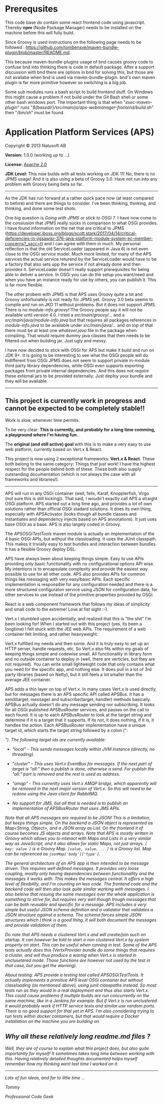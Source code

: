 # Prerequsites

This code base do contain some react frontend code using javascript. Thereby __npm__
(Node Package Manager) needs to be installed on the machine before this will fully
build.

Since Groovy is used instructions on the following page needs to be followed : <https://github.com/tombensve/maven-bundle-plugin/blob/master/README.md>.

This because maven-bundle-plugins usage of bnd causes groovy code to confuse bnd into thinking there is code in default package. After a support discussion with bnd there are options in bnd for solving this, but those are not availabe when bnd is used via maven-bundle-plugin. bnd's own maven plugin is far more primitive however so switching is a big job.

Some sub modules runs a bash script to build frontend stuff. On Windows this might cause a problem if not build under the Git Bash shell or some other bash windows port. The important thing is that when "_exec-maven-plugin_" runs "_${basedir}/src/main/js/aps-webmanager-frontend/build.sh_" then "_/bin/sh_" must be found. 

# Application Platform Services (APS)

Copyright © 2013 Natusoft AB

__Version:__ 1.0.0 (working up to ...)

__License:__ [Apache 2.0](lics/Apache-2.0.md)

__JDK Level:__ This now builds with all tests working on JDK 11! No, there is no JPMS usage! And it is also using a beta of Groovy 3.0. Have not run into any problem with Groovy being beta so far. 

----

As the JDK has run forward at a rather quick pace now (at least compared to before) and there are things to consider. I've been thinking, thinking, and thinking, and done some test shots. 

One big question is _Going with JPMS or stick to OSGi ?_. I have now come to the conslusion that JPMS really sucks in comparison to what OSGi provides. I have found information on the net that are critical to JPMS (<https://developer.jboss.org/blogs/scott.stark/2017/04/14/critical-deficiencies-in-jigsawjsr-376-java-platform-module-system-ec-member-concerns?_sscc=t>) and I can agree with them in much. My personal reflection is that the old ServiceLoader (appeared in Java 6) is not even close to the OSGi service model. Much more limited, for many of the APS services the actual service returend by the ServiceLoader would have to be a factory that also sets upp the service if not already done and then provides it. ServiceLoader doesn't really support prerequisites for being able to deliver a service. In OSGi you can do the setup you want/need and when you have an instance ready for use by others, you can publish it. This is far more flexible.

The other probem with JPMS is that APS uses Groovy quite a lot and Groovy unfortunately is not ready for JPMS yet. Groovy 3.0 beta seems to compile and run on JKD 11 without problems. But it does not support JPMS. There is no _module-info.groovy_! The Groovy people say it will not be available until version 4.0. I tried a _src/main/groovy/..._ and a _src/main/java/module-info.java_ but that requires all packages references in _module-info.java_ to be available under _src/main/java/..._ and on top of that there must be at least one _whatever.java_ file in the package when compiling. That would require dummy java classes that then needs to be filtered out when building jar. Just ugly and messy.   

I have now decided to stick with OSGi for APS but make it build and run on JDK 9+. It is going to be interesting to see what the OSGi people will do. Indifferent from OSGi JPMS does not seem to support private in-module third party library dependencies, while OSGi even supports exporting packages from private internal dependencies. And this does not require these external jars to be provided externally. Just deploy your bundle and they will be available.

----

## This project is currently work in progress and cannot be expected to be completely stable!!

Work is slow, whenever time permits.

To be very clear: **This is currently, and probably for a long time comming, a playground where I'm having fun.**

The __original (and still active) goal__ with this is to make a very easy to use web platform, currently based on Vert.x & React.

This project is now using 2 exceptional frameworks: __Vert.x & React__. These both belong to the same category: Things that just work! I have the highest respect for the people behind both of these. These both also supply outstanding documentation (which is not always the case with all frameworks and libraries!).

---- 

APS will run in any OSGi container (well, felix, Karaf, Knopplerfish, Virgo (not sure this is still kicking)). That said, I woudn't exactly call APS a straight OSGi platform. APS started out a long time ago, and provides a lot of own solutions rather than official OSGi stadard solutions. It does its own thing, especially with APSActivator (looks though all bundle classes and instantiates and dependency injects based on APS annotations). It just uses base OSGi as a base. APS is also largely coded in Groovy.

The _APSOSGiTestTools_ maven module is actually an implementation of the 4 basic OSGi APIs, but without the classloading. It uses the JUnit classpath. This makes it trivially easy to test bundles and interaction between bundles. It has a flexible Groovy deploy DSL.

APS have always been about keeping things simple. Easy to use APIs providing only basic functionality with no configurational options API wise. My intentions is to encapsulate complexity and provide the easiest way possible to use for all other code. APS also provides APIs for common things like messaging with very easy/basic APIs. Each specific implementation is responsible for any configuration needed and there is a more structured configuraton service using JSON for configuration data, for other services to use instead of the primitive properties provided by OSGi.

React is a web component framework that follows my ideas of simplicity and small code to the extreme! Love at fist sight :-).

Vert.x I stumbled upon accidentally, and realized that this is "the shit" I'm been looking for! When I started out with this project (yes, its been a longtime) I felt stuck with the JEE web APIs. The requirement of a web container felt limiting, and rather heavyweight.

Vert.x fulfilled my needs and then some. And it is truly easy to set up an HTTP server, handle requests, etc. So Vert.x also fits within my goals of keeping things simple and codewise small. All functionality in library form and no outside container to deploy in (well, there are verticles, but they are not required). You can write small lightweight code that only contains what you need for the specific app, and nothing else. It does pull in a lot of 3rd party libraries (based on Netty), but it still feels a lot smaller than the average JEE container. 

APS adds a thin layer on top of Vert.x. In many cases Vert.x is used directly, but for messages there is an APS specific API called APSBus. It has a send(target, message) and subscribe(target, handler) methods basically. APSBus actually doesn't do any message sending nor subscribing. It looks for all OSGi published APSBusRouter services, and passes on the call to each found. It is up to each APSBusRouter to look at the target string and determine if it is a target that it supports. If its not, it does nothing, if it is, it handles the action. Each APSBusRouter implementation have a unique target id, which starts the target string followed by a colon ("<id>:<address>"). The following target ids are currently available: 

- "local" - This sends messages locally within JVM instance (directly, no threading). 

- "cluster" - This uses Vert.x EventBus for messages. If the next part of target is "all:" then a publish is done, otherwise a send. For publish the "all:" part is removed and the rest is used as address.

- "amqp" - This currenlty uses Vert.x AMQP bridge, which apparently will be removed in the next major version of Vert.x. So this will need to be redone using the Java client for RabbitMQ. 

- No support for JMS, but all that is needed is to publish an implementation of APSBusRouter that uses JMS APIs.

Note that all APS messages are required to be JSON! This is a limitation, but keeps things simple. On the backend a JSON object is represented as Map<String, Object>, and a JSON array as List<Object>. On the frontend it of course becomes JS objects and arrays. Note that APS is mostly written in Groovy which allows you to interact with Maps and Lists in a very similar way as JavaScript, and it also allows for static Maps, not just arrays. `[ key: value ]` is a Groovy Map. `[value, value, ...]` is a Groovy list. Map can be referenced as `jsonMap['body']['type']`.   

The general architecture of an APS app is then intended to be message driven. This requires well defined messages. It provides very loose coupling, mostly only having dependencies between functionallity and the messages it works with. This makes the messages central. It offers a high level of flexibility, and I'm counting on less code. The frontend code and the backend code will then also look quite similar working with messages. I also beleive that resuing the same messages over the whole application is something to strive for, but requires very well though trough messages that can be both reusable and specific for a message. APS includes a very simple but useful JSON schema definition and a validator that validates a JSON structure against a schema. The schema forces simple JSON structures which I think is a good thing. It will both document the messages and provide validation of them.

Do note that APS needs a clustered Vert.x and will create/join such on startup. It can however be told to start a non clustered Vert.x by system property on start. This can be useful when running in test. Some of the APS tests actually does this (VertxProvider bundle do some things that requires a cluster, and will thus produce a warnig when Vert.x is started in unclusetered mode. Those functions are however not used by the test in that case, but you get the warning). 

About testing: APS provide a testing tool called APSOSGiTestTools. It actually implements a primitive APS level OSGi container but without classloading (as mentioned above), using junit classpaths instead. So most tests run as they would in a real deployment and thus also starts Vert.x. This could cause problems if multiple builds are run concurrently on the same machine, like in a Jenkins for example. But if Vert.x is run unclustered it would probably work if HTTP service tests and similar use random ports. There is no good support for that yet in APS. I'm also considering trying to run tests within docker containers, but that would require a Docker installation on the machine you are building on.

## Why all these relatively long readme.md files ?

Well, they are of course to explain what this project does, but also quite importantly for myself! It sometimes takes long time between working with this. Having relatively detailed thoughts documented helps myself remember how my thinking went last time I worked on it.

----

Lots of fun ideas, and far to little time ...

Tommy

Professional Code Geek
